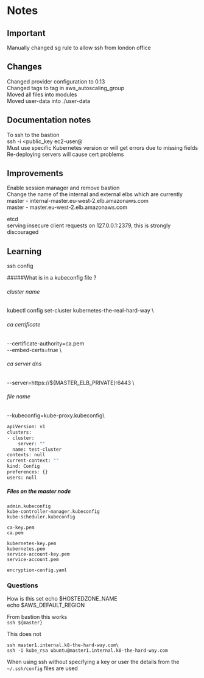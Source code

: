 # Notes

## Important

Manually changed sg rule to allow ssh from london office


## Changes

Changed provider configuration to 0.13\
Changed tags to tag in aws_autoscaling_group\
Moved all files into modules\
Moved user-data into ./user-data

## Documentation notes
To ssh to the bastion\
ssh -i <public_key ec2-user@<bastion-public-ip>\
Must use specific Kubernetes version or will get errors due to missing fields
Re-deploying servers will cause cert problems

## Improvements
Enable session manager and remove bastion\
Change the name of the internal and external elbs which are currently\
master - internal-master.eu-west-2.elb.amazonaws.com\
master - master.eu-west-2.elb.amazonaws.com

etcd\
serving insecure client requests on 127.0.0.1:2379, this is strongly discouraged

## Learning

ssh config


#####What is in  a kubeconfig file ?

###### cluster name
kubectl config set-cluster kubernetes-the-real-hard-way \
###### ca certificate
  --certificate-authority=ca.pem \
  --embed-certs=true \
###### ca server dns
  --server=https://${MASTER_ELB_PRIVATE}:6443 \
###### file name
  --kubeconfig=kube-proxy.kubeconfig\


````bash
apiVersion: v1 
clusters: 
- cluster: 
    server: "" 
  name: test-cluster 
contexts: null 
current-context: "" 
kind: Config 
preferences: {} 
users: null
````
##### Files on the master node

````
admin.kubeconfig
kube-controller-manager.kubeconfig
kube-scheduler.kubeconfig

ca-key.pem
ca.pem

kubernetes-key.pem
kubernetes.pem
service-account-key.pem
service-account.pem

encryption-config.yaml
````

### Questions
How is this set
echo $HOSTEDZONE_NAME\
echo $AWS_DEFAULT_REGION


From bastion this works\
``ssh ${master}``

This does not
````
ssh master1.internal.k8-the-hard-way.com\
ssh -i kube_rsa ubuntu@master1.internal.k8-the-hard-way.com
````

When using ssh without specifying a key or user the details from the ```~/.ssh/config``` files are used






